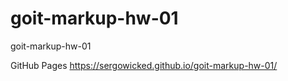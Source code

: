# goit-markup-hw-01
goit-markup-hw-01

GitHub Pages https://sergowicked.github.io/goit-markup-hw-01/
